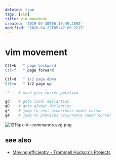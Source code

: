 ```yaml
---
deleted: true
tags: [vim]
title: vim movement
created: '2019-07-30T06:19:49.259Z'
modified: '2020-04-22T05:47:00.221Z'
---
```


# vim movement

```sh
Ctl+b   " page backward
Ctl+f   " page forward

Ctl+d   " 1/2 page down
Ctl+u   " 1/2 page up

''    # move prev curser position

gd    # goto local declartion
gD    # goto global declartion
g*    # jump to next occurrence under cursor
g#    # jump to previous occurrence under cursor
```

![1215px-Vi-commands.svg.png](https://trmm.net/images/thumb/e/e0/Vi-commands.svg/1215px-Vi-commands.svg.png)

## see also
- [Moving efficiently - Trammell Hudson's Projects](https://trmm.net/Moving_efficiently)
